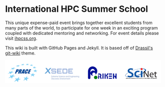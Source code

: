 # International HPC Summer School

This unique expense-paid event brings together excellent students from many parts of the world, to participate for one week in an exciting program coupled with dedicated mentoring and networking.
For event details please visit [ihpcss.org](http://www.ihpcss.org).

This wiki is built with GitHub Pages and Jekyll.
It is based off of [Drassil's git-wiki](https://github.com/Drassil/git-wiki) theme.

<img src="/assets/images/all-logos.png" alt="Organizer Logos" />
